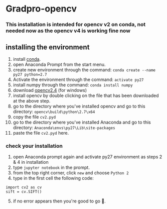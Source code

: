 # Gradpro-opencv
### This installation is intended for opencv v2 on conda, not needed now as the opencv v4 is working fine now
## installing the environment
1. install [conda](https://www.anaconda.com/products/individual#Downloads).
2. open Anaconda Prompt from the start menu.
3. create new environment through the command: `conda create --name py27 python=2.7`
4. Activate the environment through the command: `activate py27`
5. install numpy through the command: `conda install numpy`
6. download [opencv2.4](https://sourceforge.net/projects/opencvlibrary/files/opencv-win/2.4.13/opencv-2.4.13.6-vc14.exe/download) (for windows)
7. install opencv by double clicking on the file that has been downloaded at the above step.
8. go to the directory where you've installed opencv and go to this directory: `opencv\build\python\2.7\x64`
9. copy the file `cv2.pyd`
10. go to the directory where you've installed Anaconda and go to this directory: `Anaconda\envs\py27\Lib\site-packages`
11. paste the file `cv2.pyd` here.
### check your installation
1. open Anaconda prompt again and activate py27 environment as steps 2 & 4 in installation
2. type `jupyter notebook` in the prompt.
3. from the top right corner, click `new` and choose `Python 2`
4. type in the first cell the following code:  
```
import cv2 as cv
sift = cv.SIFT()
```
5. if no error appears then you're good to go 👏.
